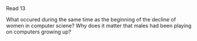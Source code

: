 Read 13


What occured during the same time as the beginning of the decline of women in computer sciene?
Why does it matter that males had been playing on computers growing up?

